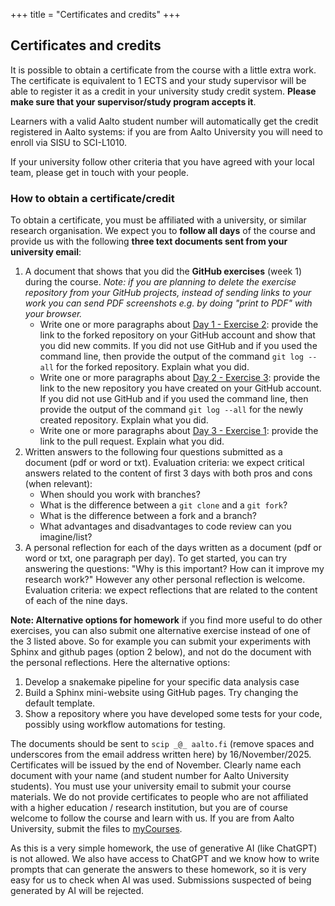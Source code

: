 +++
title = "Certificates and credits"
+++

## Certificates and credits

It is possible to obtain a certificate from the course with a little extra
work.  The certificate is equivalent to 1 ECTS and your study supervisor will
be able to register it as a credit in your university study credit system.
**Please make sure that your supervisor/study program accepts it**.

Learners with a valid Aalto student number will automatically get the credit
registered in Aalto systems: if you are from Aalto University you will need to enroll via SISU to SCI-L1010. 

If your university follow other criteria that you have agreed with your local team, please get in touch with your people.

### How to obtain a certificate/credit

To obtain a certificate, you must be affiliated with a university, or similar
research organisation. We expect you to **follow all days** of the course and
provide us with the following **three text documents sent from your university email**:

1. A document that shows that you did the **GitHub exercises** (week 1) during the course. *Note: if you are planning to delete the exercise repository from your GitHub projects, instead of sending links to your work you can send PDF screenshots e.g. by doing "print to PDF" with your browser.*
   - Write one or more paragraphs about [Day 1 - Exercise 2](https://coderefinery.github.io/git-intro/commits/#exercise): provide the link to the forked repository on your GitHub account and show that you did new commits. If you did not use GitHub and if you used the command line, then provide the output of the command `git log --all` for the forked repository. Explain what you did. 
   - Write one or more paragraphs about [Day 2 - Exercise 3](https://coderefinery.github.io/git-intro/sharing/#exercise): provide the link to the new repository you have created on your GitHub account. If you did not use GitHub and if you used the command line, then provide the output of the command `git log --all` for the newly created repository. Explain what you did.
   - Write one or more paragraphs about [Day 3 - Exercise 1](https://coderefinery.github.io/git-collaborative/same-repository/#exercise): provide the link to the pull request. Explain what you did.
2. Written answers to the following four questions submitted as a document (pdf
   or word or txt). Evaluation criteria: we expect critical answers related to
   the content of first 3 days with both pros and cons (when relevant):
    - When should you work with branches?
    - What is the difference between a `git clone` and a `git fork`?
    - What is the difference between a fork and a branch?
    - What advantages and disadvantages to code review can you imagine/list?
3. A personal reflection for each of the days written as a document (pdf or
   word or txt, one paragraph per day). To get started, you can try answering
   the questions: "Why is this important? How can it improve my research work?"
   However any other personal reflection is welcome. Evaluation criteria: we
   expect reflections that are related to the content of each of the nine days.

**Note: Alternative options for homework** if you find more useful to do other exercises, you can also submit one alternative exercise instead of one of the 3 listed above. So for example you can submit your experiments with Sphinx and github pages (option 2 below), and not do the document with the personal reflections. Here the alternative options:

1. Develop a snakemake pipeline for your specific data analysis case
2. Build a Sphinx mini-website using GitHub pages. Try changing the default template.
3. Show a repository where you have developed some tests for your code, possibly using workflow automations for testing.


The documents should be sent to `scip _@_ aalto.fi` (remove spaces and underscores from the email address written here) by 16/November/2025. Certificates will be issued by the end of November. Clearly name each document with your name (and student number for Aalto University students). You must use your university email to submit your course materials. We do not provide certificates to people who are not affiliated with a higher education / research institution, but you are of course welcome to follow the course and learn with us. If you are from Aalto University, submit the files to [myCourses](https://mycourses.aalto.fi/course/section.php?id=275224). 

As this is a very simple homework, the use of generative AI (like ChatGPT) is not allowed. We also have access to ChatGPT and we know how to write prompts that can generate the answers to these homework, so it is very easy for us to check when AI was used. Submissions suspected of being generated by AI will be rejected.

